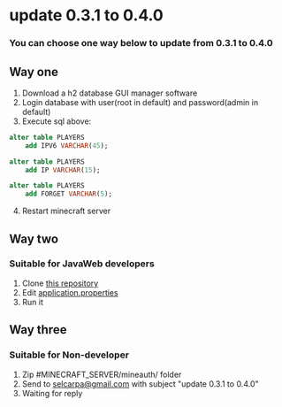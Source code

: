 # update 0.3.1 to 0.4.0

### You can choose one way below to update from 0.3.1 to 0.4.0

## Way one

1. Download a h2 database GUI manager software
2. Login database with user(root in default) and password(admin in default)
3. Execute sql above:

```sql
alter table PLAYERS
    add IPV6 VARCHAR(45);

alter table PLAYERS
    add IP VARCHAR(15);

alter table PLAYERS
    add FORGET VARCHAR(5);
```

4. Restart minecraft server

## Way two

### Suitable for JavaWeb developers

1. Clone [this repository](https://github.com/AethLi/mineauth_external_api)
2. Edit [application.properties](https://github.com/AethLi/mineauth_external_api/blob/master/src/main/resources/application.properties)
3. Run it

## Way three

### Suitable for Non-developer

1. Zip #MINECRAFT_SERVER/mineauth/ folder
2. Send to selcarpa@gmail.com with subject "update 0.3.1 to 0.4.0"
3. Waiting for reply